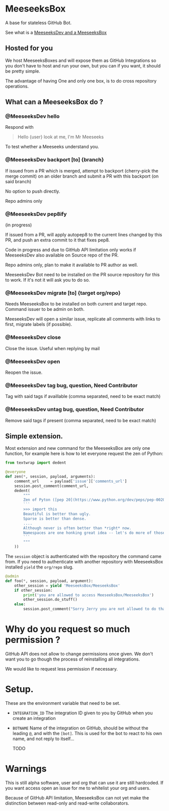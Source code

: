 # MeeseeksBox

A base for stateless GitHub Bot. 

See what is a [MeeseeksDev and a MeeseeksBox](https://www.youtube.com/watch?v=qUYvIAP3qQk)

## Hosted for you

We host MeeseeksBoxes and will expose them as GitHub Integrations so you don't
have to host and run your own, but you can if you want, it should be pretty
simple. 

The advantage of having One and only one box, is to do cross repository
operations.

## What can a MeeseeksBox do ?

### @MeeseeksDev hello

Respond with

> Hello {user} look at me, I'm Mr Meeseeks

To test whether a Meeseeks understand you.

### @MeeseeksDev backport [to] {branch}

If issued from a  PR which is merged, attempt to backport (cherry-pick the
merge commit) on an older branch and submit a PR with this backport (on said branch)

No option to push directly. 

Repo admins only

### @MeeseeksDev pep8ify

(in progress)

If issued from a PR, will apply autopep8 to the current lines changed by this
PR, and push an extra commit to it that fixes pep8. 

Code in progress and due to GitHub API limitation only works if MeeseeksDev
also available on Source repo of the PR. 

Repo admins only, plan to make it available to PR author as well. 

MeeseeksDev Bot need to be installed on the PR source repository for this to work.
If it's not it will ask you to do so. 

### @MeeseeksDev migrate [to] {target org/repo}

Needs MeeseeksBox to be installed on both current and target repo. Command
issuer to be admin on both. 

MeeseeksDev will open a similar issue, replicate all comments with links to
first, migrate labels (if possible). 


### @MeeseeksDev close

Close the issue. Useful when replying by mail

### @MeeseeksDev open

Reopen the issue.

### @MeeseeksDev tag bug, question, Need Contributor

Tag with said tags if availlable (comma separated, need to be exact match)

### @MeeseeksDev untag bug, question, Need Contributor

Remove said tags if present (comma separated, need to be exact match)


## Simple extension.

Most extension and new command for the MeeseeksBox are only one function, for
example here is how to let everyone request the zen of Python:

```python
from textwrap import dedent

@everyone
def zen(*, session, payload, arguments):
    comment_url     = payload['issue']['comments_url']
    session.post_comment(comment_url,
    dedent(
        """
        Zen of Pyton ([pep 20](https://www.python.org/dev/peps/pep-0020/))
        ```
        >>> import this
        Beautiful is better than ugly.
        Sparse is better than dense.
        ....
        Although never is often better than *right* now.
        Namespaces are one honking great idea -- let's do more of those!
        ```
        """
    ))
```

The `session` object is authenticated with the repository the command came from.
If you need to authenticate with another repository with MeeseeksBox installed `yield` the `org/repo` slug.

```python
@admin
def foo(*, session, payload, argument):
    other_session = yield 'MeeseeksBox/MeeseeksBox'
    if other_session:
        print('you are allowed to access MeeseeksBox/MeeseeksBox')
        other_session.do_stuff()
    else:
        session.post_comment("Sorry Jerry you are not allowed to do that.")
```


# Why do you request so much permission ?

GitHub API does not allow to change permissions once given. We don't want you
to go though the process of reinstalling all integrations.

We would like to request less permission if necessary. 



# Setup.

These are the environment variable that need to be set.

 - `INTEGRATION_ID` The integration ID given to you by GitHub when you create
   an integration
 - `BOTNAME` Name of the integration on GitHub, should be without the leading
   `@`, and with the `[bot]`. This is used for the bot to react to his own name, and not reply to itself...

   TODO

# Warnings

This is still alpha software, user and org that can use it are still hardcoded.
If you want access open an issue for me to whitelist your org and users.

Because of GitHub API limitation, MeeseeksBox can not yet make the distinction
between read-only and read-write collaborators.


